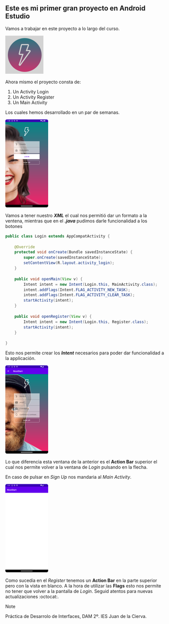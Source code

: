 ## Este es mi primer gran proyecto en Android Estudio

Vamos a trabajar en este proyecto a lo largo del curso.

![Logo de la app](img\icono.png)

Ahora mismo el proyecto consta de:
1. Un Activity Login
2. Un Activity Register
3. Un Main Activity

Los cuales hemos desarrollado en un par de semanas.

![Captura del Login](img/Screenshot_20231106_140053.png)

Vamos a tener nuestro ***XML*** el cual nos permitió dar un formato a la ventena, mientras que en el ***.java*** pudimos darle funcionalidad a los botones

```JAVA
public class Login extends AppCompatActivity {

    @Override
    protected void onCreate(Bundle savedInstanceState) {
        super.onCreate(savedInstanceState);
        setContentView(R.layout.activity_login);
    }

    public void openMain(View v) {
        Intent intent = new Intent(Login.this, MainActivity.class);
        intent.addFlags(Intent.FLAG_ACTIVITY_NEW_TASK);
        intent.addFlags(Intent.FLAG_ACTIVITY_CLEAR_TASK);
        startActivity(intent);
    }

    public void openRegister(View v) {
        Intent intent = new Intent(Login.this, Register.class);
        startActivity(intent);
    }

}
```
Esto nos permite crear los ***Intent*** necesarios para poder dar funcionalidad a la applicación.


![Captura del Register](img/Screenshot_20231106_140108.png)

Lo que diferencia esta ventana de la anterior es el **Action Bar** superior el cual nos permite volver a la ventana de *Login* pulsando en la flecha.

En caso de pulsar en *Sign Up* nos mandaria al *Main Activity*.

![Captura del Main Activity](img/Screenshot_20231106_140118.png)

Como sucedía en el *Register* tenemos un **Action Bar** en la parte superior pero con la vista en blanco. A la hora de utilizar las **Flags** esto nos permite no tener que volver a la pantalla de *Login*.
Seguid atentos para nuevas actualizaciones :octocat:.

> [!NOTE]
> Práctica de Desarrolo de Interfaces, DAM 2º. IES Juan de la Cierva.
